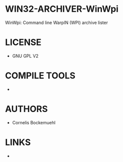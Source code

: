 # WIN32-ARCHIVER-WinWpi
WinWpi: Command line WarpIN (WPI) archive lister

LICENSE
===============
* GNU GPL V2

COMPILE TOOLS
===============
* 
 
AUTHORS
===============
* Cornelis Bockemuehl

LINKS
===============
* 
